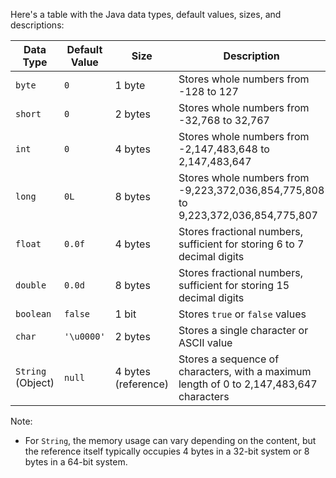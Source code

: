 Here's a table with the Java data types, default values, sizes, and descriptions:

| Data Type       | Default Value | Size       | Description                                                                                   |
|-----------------|---------------|------------|-----------------------------------------------------------------------------------------------|
| `byte`          | `0`           | 1 byte     | Stores whole numbers from -128 to 127                                                         |
| `short`         | `0`           | 2 bytes    | Stores whole numbers from -32,768 to 32,767                                                   |
| `int`           | `0`           | 4 bytes    | Stores whole numbers from -2,147,483,648 to 2,147,483,647                                     |
| `long`          | `0L`          | 8 bytes    | Stores whole numbers from -9,223,372,036,854,775,808 to 9,223,372,036,854,775,807             |
| `float`         | `0.0f`        | 4 bytes    | Stores fractional numbers, sufficient for storing 6 to 7 decimal digits                       |
| `double`        | `0.0d`        | 8 bytes    | Stores fractional numbers, sufficient for storing 15 decimal digits                           |
| `boolean`       | `false`       | 1 bit      | Stores `true` or `false` values                                                               |
| `char`          | `'\u0000'`    | 2 bytes    | Stores a single character or ASCII value                                                      |
| `String` (Object) | `null`       | 4 bytes (reference) | Stores a sequence of characters, with a maximum length of 0 to 2,147,483,647 characters |

Note:
- For `String`, the memory usage can vary depending on the content, but the reference itself typically occupies 4 bytes in a 32-bit system or 8 bytes in a 64-bit system.